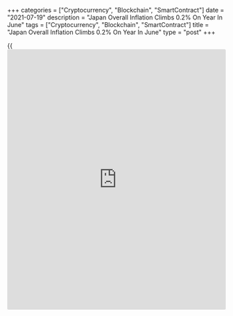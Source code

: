 +++
categories = ["Cryptocurrency", "Blockchain", "SmartContract"]
date = "2021-07-19"
description = "Japan Overall Inflation Climbs 0.2% On Year In June"
tags = ["Cryptocurrency", "Blockchain", "SmartContract"]
title = "Japan Overall Inflation Climbs 0.2% On Year In June"
type = "post"
+++

{{<iframe id="large-banner" src="https://www.bounty.group/#slide=10.0" width="100%" height="600" scrolling="no" style="border: 0px solid rgb(216, 221, 230); border-radius: 3px;">}}

Overall consumer prices in Japan were up 0.2 percent on year in June,
the Ministry of Internal Affairs and Communications said on Tuesday.

That was in line with expectations following the 0.1 percent decline in
May.

Core consumer prices, which exclude volatile food prices, also gained an
annual 0.2 percent. That too matched estimates following the 0.1 percent
increase in the previous month.

Individually, prices were higher for food, housing, fuel, furniture,
clothing, education and recreation; they were lower for medical care and
transportation.

On a seasonally adjusted monthly basis, overall inflation was up 0.3
percent and core consumer prices rose 0.1 percent.

For comments and feedback [contact](https://www.playgroundfx.com/contact/): editorial@rtt[news](https://www.letsplayfx.com/blog/forex-news-website/).com

[Economic News][1]

 **What parts of the world are seeing the best (and worst) economic
performances lately? Click[here][2] to check out our [Econ Scorecard][2]
and find out! See up-to-the-moment [ranking](https://www.playgroundfx.com/blog/crypto-exchange-ranking/)s for the best and worst
performers in [GDP][3], [unemployment rate][4], [inflation][5] and much
more.**

   1. www.rtt[news](https://www.letsplayfx.com/blog/forex-news-website/).com/Content/EconomicNews.aspx
   2. www.rtt[news](https://www.letsplayfx.com/blog/forex-news-website/).com/economic-scorecard/world-rank/unemployment-rate/highest-performance.aspx
   3. www.rtt[news](https://www.letsplayfx.com/blog/forex-news-website/).com/economic-scorecard/world-rank/GDP/highest-performance.aspx
   4. www.rtt[news](https://www.letsplayfx.com/blog/forex-news-website/).com/economic-scorecard/world-rank/unemployment-rate/lowest-performance.aspx
   5. www.rtt[news](https://www.letsplayfx.com/blog/forex-news-website/).com/economic-scorecard/world-rank/CPI/highest-performance.aspx